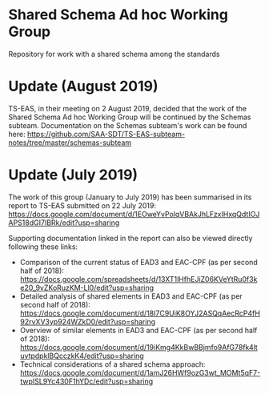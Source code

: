 # Shared Schema Ad hoc Working Group
Repository for work with a shared schema among the standards

# Update (August 2019)
TS-EAS, in their meeting on 2 August 2019, decided that the work of the Shared Schema Ad hoc Working Group will be continued by the Schemas subteam. Documentation on the Schemas subteam's work can be found here: https://github.com/SAA-SDT/TS-EAS-subteam-notes/tree/master/schemas-subteam

# Update (July 2019)
The work of this group (January to July 2019) has been summarised in its report to TS-EAS submitted on 22 July 2019:
https://docs.google.com/document/d/1EOweYvPolqVBAkJhLFzxIHxqQdtIOJAPS18dGI7IBRk/edit?usp=sharing

Supporting documentation linked in the report can also be viewed directly following these links: 

* Comparison of the current status of EAD3 and EAC-CPF (as per second half of 2018): https://docs.google.com/spreadsheets/d/13XT1lHfhEJiZ06KVeYtRu0f3ke20_9vZKoRuzKM-Ll0/edit?usp=sharing
* Detailed analysis of shared elements in EAD3 and EAC-CPF (as per second half of 2018): https://docs.google.com/document/d/18I7C9UiK8OYJ2ASQqAecRcP4fH92rvXV3yp924WZkD0/edit?usp=sharing
* Overview of similar elements in EAD3 and EAC-CPF (as per second half of 2018): https://docs.google.com/document/d/19iKmg4KkBwBBjmfo9AfG78fk4ltuvtpdpklBQcczkK4/edit?usp=sharing
* Technical considerations of a shared schema approach: https://docs.google.com/document/d/1amJ26HWf9ozG3wt_MOMt5qF7-twpISL9Yc430F1hYDc/edit?usp=sharing


